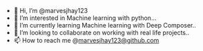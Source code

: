 - 👋 Hi, I’m @marvesjhay123
- 👀 I’m interested in Machine learning with python...
- 🌱 I’m currently learning Machine learning with Deep Composer..
- 💞️ I’m looking to collaborate on working with real life projects..
- 📫 How to reach me @marvesjhay123@github.com

<!---
marvesjhay123/marvesjhay123 is a ✨ special ✨ repository because its `README.md` (this file) appears on your GitHub profile.
You can click the Preview link to take a look at your changes.
--->
